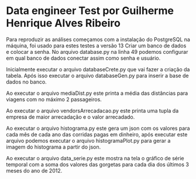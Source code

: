 # Data engineer Test por Guilherme Henrique Alves Ribeiro

Para reproduzir as análises começamos com a instalação do PostgreSQL na máquina, foi usado para estes testes a versão 13
Criar um banco de dados e colocar a senha.
No arquivo database.py na linha 49 podemos configurar em qual banco de dados conectar assim como senha e usuário.

Inicialmente executar o arquivo databaseCrete.py que vai fazer a criação da tabela.
Após isso executar o arquivo databaseGen.py para inserir a base de dados no banco.

Ao executar o arquivo mediaDist.py este printa a média das distâncias para viagens com no máximo 2 passageiros.

Ao executar o arquivo vendorsArrecadacao.py este printa uma tupla da empresa de maior arrecadação e o valor arrecadado.

Ao executar o arquivo histograma.py este gera um json com os valores para cada mês de cada ano das corridas pagas em dinheiro, após executar este arquivo podemos executar o arquivo histogramaPlot.py para gerar a imagem do histograma a partir do json.

Ao executar o arquivo data_serie.py este mostra na tela o gráfico de série temporal com a soma dos valores das gorgetas para cada dia dos últimos 3 meses do ano de 2012.